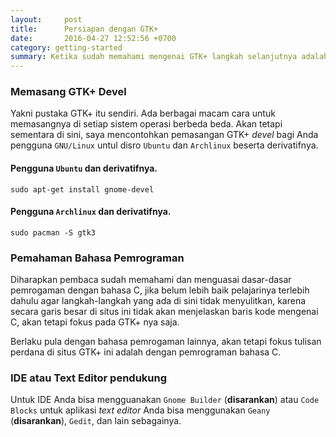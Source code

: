 ```yaml
---
layout:     post
title:      Persiapan dengan GTK+
date:       2016-04-27 12:52:56 +0700 
category: getting-started
summary: Ketika sudah memahami mengenai GTK+ langkah selanjutnya adalah hal-hal apa saja yang perlu dipersiapkan untuk membangun aplikasi menggunakan pustaka GTK+
---
```


### Memasang GTK+ Devel

Yakni pustaka GTK+ itu sendiri. Ada berbagai macam cara untuk memasangnya di setiap sistem operasi berbeda beda. Akan tetapi sementara di sini, saya mencontohkan pemasangan GTK+ _devel_ bagi Anda pengguna `GNU/Linux` untul disro `Ubuntu` dan `Archlinux` beserta derivatifnya.

#### Pengguna `Ubuntu` dan derivatifnya.

```
sudo apt-get install gnome-devel
```

#### Pengguna `Archlinux` dan derivatifnya.

```
sudo pacman -S gtk3
```

### Pemahaman Bahasa Pemrograman

Diharapkan pembaca sudah memahami dan menguasai dasar-dasar pemrogaman dengan bahasa C, jika belum lebih baik pelajarinya terlebih dahulu agar langkah-langkah yang ada di sini tidak menyulitkan, karena secara garis besar di situs ini tidak akan menjelaskan baris kode mengenai C, akan tetapi fokus pada GTK+ nya saja.

Berlaku pula dengan bahasa pemrogaman lainnya, akan tetapi fokus tulisan perdana di situs GTK+ ini adalah dengan pemrograman bahasa C.

### IDE atau Text Editor pendukung

Untuk IDE Anda bisa mengguanakan `Gnome Builder` (**disarankan**) atau `Code Blocks` untuk aplikasi _text editor_ Anda bisa menggunakan `Geany` (**disarankan**), `Gedit`, dan lain sebagainya.
